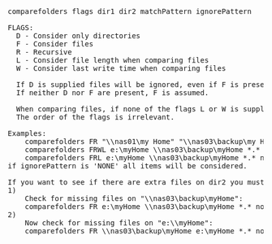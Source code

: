 <pre>
comparefolders flags dir1 dir2 matchPattern ignorePattern

FLAGS:
  D - Consider only directories
  F - Consider files
  R - Recursive
  L - Consider file length when comparing files
  W - Consider last write time when comparing files

  If D is supplied files will be ignored, even if F is present.
  If neither D nor F are present, F is assumed.

  When comparing files, if none of the flags L or W is supplied, only the existence of the file is checked.
  The order of the flags is irrelevant.

Examples:
    comparefolders FR "\\nas01\my Home" "\\nas03\backup\my Home" *.* thumbs.db
    comparefolders FRWL e:\myHome \\nas03\backup\myHome *.* *.db
    comparefolders FRL e:\myHome \\nas03\backup\myHome *.* none
if ignorePattern is 'NONE' all items will be considered.

If you want to see if there are extra files on dir2 you must run the same command switching the order:
1)
    Check for missing files on "\\nas03\backup\myHome":
    comparefolders FR e:\myHome \\nas03\backup\myHome *.* none
2)
    Now check for missing files on "e:\\myHome":
    comparefolders FR \\nas03\backup\myHome e:\myHome *.* none
</pre>
